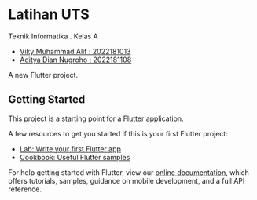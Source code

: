 # Latihan UTS
Teknik Informatika . Kelas A

- [Viky Muhammad Alif : 2022181013](#)
- [Aditya Dian Nugroho :  2022181108](#)

A new Flutter project.

## Getting Started

This project is a starting point for a Flutter application.

A few resources to get you started if this is your first Flutter project:

- [Lab: Write your first Flutter app](https://flutter.dev/docs/get-started/codelab)
- [Cookbook: Useful Flutter samples](https://flutter.dev/docs/cookbook)

For help getting started with Flutter, view our
[online documentation](https://flutter.dev/docs), which offers tutorials,
samples, guidance on mobile development, and a full API reference.
